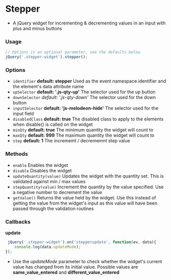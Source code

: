# Stepper #
- A jQuery widget for incrementing & decrementing values in an input with plus and minus buttons 

### Usage ###
```js
// Options is an optional parameter, see the defaults below
jQuery('.stepper-widget').stepper();
```


### Options

* `identifier` **default: stepper** Used as the event namespace identifier and the element's data attribute name
* `upSelector` **default: '.js-qty-up'** The selector used for the up button
* `downSelector` *default: '.js-qty-down'* The selector used for the down button
* `inputSelector` **default: 'js-melodeon-hide'** The selector used for the input field
* `disabledClass` **default: true** The disabled class to apply to the elements when disable() is called on the widget
* `minQty` **default: true** The minimum quantity the widget will count to
* `maxQty` **default: 999** The maximum quantity the widget will count to
* `step` **default: 1** The incrememt / decrememnt step value



### Methods ###

* `enable` Enables the widget
* `disable` Disables the widget
* `updateQuantity(value)`  Updates the widget with the quantity set. This is validated against min / max values
* `stepQuantity(value)` Increment the quantity by the value specified. Use a negative number to decrement the value
* `getValue()` Returns the value held by the widget. Use this instead of getting the value from the widget's input as this value will have been passed through the validation routines 

### Callbacks ###

**update**
```js
 jQuery('.stepper-widget').on('stepperupdate', function(ev, data){
    console.log(data.updateMode);
});
```
* Use the *updateMode* parameter to check whether the widget's current value has changed from its initial value. Possible values are **same_value_entered** and **different_value_entered** 
